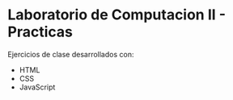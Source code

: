 # Laboratorio de Computacion II - Practicas
Ejercicios de clase desarrollados con:
* HTML
* CSS
* JavaScript
